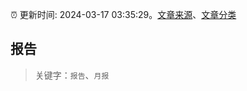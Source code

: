 :alarm_clock: 更新时间: 2024-03-17 03:35:29。[文章来源](/README.md)、[文章分类](/TAGS.md)

## 报告


> 关键字：`报告`、`月报`



